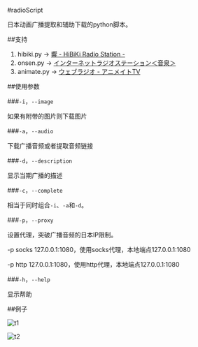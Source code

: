 #radioScript

日本动画广播提取和辅助下载的python脚本。

##支持

1. hibiki.py -> [響 - HiBiKi Radio Station -](http://hibiki-radio.jp/)
1. onsen.py -> [インターネットラジオステーション＜音泉＞](http://www.onsen.ag/)
1. animate.py -> [ウェブラジオ - アニメイトTV](http://animate.tv/radio/)

##使用参数

###`-i`，`--image`

如果有附带的图片则下载图片

###`-a`，`--audio`

下载广播音频或者提取音频链接

###`-d`，`--description`

显示当期广播的描述

###`-c`，`--complete`

相当于同时组合`-i`、`-a`和`-d`。

###`-p`，`--proxy`

设置代理，突破广播音频的日本IP限制。

-p socks 127.0.0.1:1080，使用socks代理，本地端点127.0.0.1:1080

-p http 127.0.0.1:1080，使用http代理，本地端点127.0.0.1:1080

###`-h`，`--help`

显示帮助

##例子

![t1](../../raw/master/1.png)

![t2](../../raw/master/2.png)
